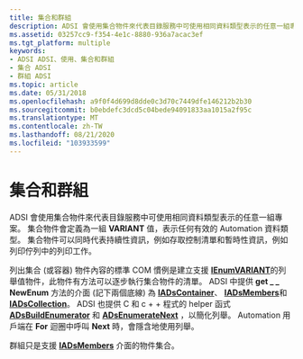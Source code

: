 ```yaml
---
title: 集合和群組
description: ADSI 會使用集合物件來代表目錄服務中可使用相同資料類型表示的任意一組專案。
ms.assetid: 03257cc9-f354-4e1c-8880-936a7acac3ef
ms.tgt_platform: multiple
keywords:
- ADSI ADSI、使用、集合和群組
- 集合 ADSI
- 群組 ADSI
ms.topic: article
ms.date: 05/31/2018
ms.openlocfilehash: a9f0f4d699d8dde0c3d70c7449dfe146212b2b30
ms.sourcegitcommit: b0ebdefc3dcd5c04bede94091833aa1015a2f95c
ms.translationtype: MT
ms.contentlocale: zh-TW
ms.lasthandoff: 08/21/2020
ms.locfileid: "103933599"
---
```

# <a name="collections-and-groups"></a>集合和群組

ADSI 會使用集合物件來代表目錄服務中可使用相同資料類型表示的任意一組專案。 集合物件會定義為一組 **VARIANT** 值，表示任何有效的 Automation 資料類型。 集合物件可以同時代表持續性資訊，例如存取控制清單和暫時性資訊，例如列印佇列中的列印工作。

列出集合 (或容器) 物件內容的標準 COM 慣例是建立支援 [**IEnumVARIANT**](/windows/win32/api/oaidl/nn-oaidl-ienumvariant)的列舉值物件，此物件有方法可以逐步執行集合物件的清單。 ADSI 中提供 **get \_ \_ NewEnum** 方法的介面 (記下兩個底線) 為 [**IADsContainer**](/windows/desktop/api/Iads/nn-iads-iadscontainer)、 [**IADsMembers**](/windows/desktop/api/Iads/nn-iads-iadsmembers)和 [**IADsCollection**](/windows/desktop/api/Iads/nn-iads-iadscollection)。 ADSI 也提供 C 和 c + + 程式的 helper 函式 [**ADsBuildEnumerator**](/windows/desktop/api/Adshlp/nf-adshlp-adsbuildenumerator) 和 [**ADsEnumerateNext**](/windows/desktop/api/Adshlp/nf-adshlp-adsenumeratenext) ，以簡化列舉。 Automation 用戶端在 **For** 迴圈中呼叫 **Next** 時，會隱含地使用列舉。

群組只是支援 [**IADsMembers**](/windows/desktop/api/Iads/nn-iads-iadsmembers) 介面的物件集合。

 

 